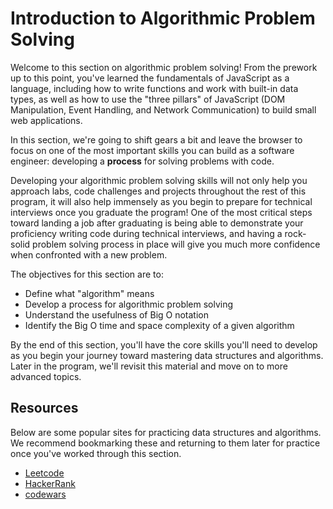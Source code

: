 # Introduction to Algorithmic Problem Solving

Welcome to this section on algorithmic problem solving! From the prework up to
this point, you've learned the fundamentals of JavaScript as a language,
including how to write functions and work with built-in data types, as well as
how to use the "three pillars" of JavaScript (DOM Manipulation, Event Handling,
and Network Communication) to build small web applications.

In this section, we're going to shift gears a bit and leave the browser to focus
on one of the most important skills you can build as a software engineer:
developing a **process** for solving problems with code.

Developing your algorithmic problem solving skills will not only help you
approach labs, code challenges and projects throughout the rest of this program,
it will also help immensely as you begin to prepare for technical interviews
once you graduate the program! One of the most critical steps toward landing a
job after graduating is being able to demonstrate your proficiency writing code
during technical interviews, and having a rock-solid problem solving process in
place will give you much more confidence when confronted with a new problem.

The objectives for this section are to:

- Define what "algorithm" means
- Develop a process for algorithmic problem solving
- Understand the usefulness of Big O notation
- Identify the Big O time and space complexity of a given algorithm

By the end of this section, you'll have the core skills you'll need to develop
as you begin your journey toward mastering data structures and algorithms. Later
in the program, we'll revisit this material and move on to more advanced topics.

## Resources

Below are some popular sites for practicing data structures and algorithms. We
recommend bookmarking these and returning to them later for practice once you've
worked through this section.

- [Leetcode](https://leetcode.com/)
- [HackerRank](https://www.hackerrank.com/)
- [codewars](https://www.codewars.com/)
